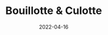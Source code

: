 ---
title: Bouillotte & Culotte
date: 2022-04-16
taxonomy: DEVELOPMENT
slug: bouillotte-et-culotte
dividerDate: ...................
dividerTaxonomy: ................
thumbnail: bouillotte_et_culotte/thumbnail_bouillotte-et-culotte.png
externalLink: https://www.bouillotteetculotte.fr/

problematic: "The MMI Wrokshops are a 3 weeks-long hackathon that mixes all the students. The rules are : develop a concept through a site or an app and/or social media, that responds to an important SOCIAL or SOCIETAL issue. The project has to be innovating (never done before), scalable, useful and self-maintaining. We chose the subject of ENDOMETRIOSIS"

content:
  titleSection:
  - taxonomy: DEVELOPMENT
  - people: 11
  - duration: 3
  thinkingSection:
    pains:
      - 10% of women suffer from endometriosis / takes on average 7 years to diagnose
      - No existing device targeting young people about the issue (+taboo)
      - Health is a very sensitive subject especially when talking to young people
    solutions:
      - Creating a website to inform, sensitize and share endometriosis stories 
      - Using a friendly tone & drawings / share the site with middle and highschools
      - Sharing real stories from interviews / getting the content approved by a doctor
  processSection:
    - percent:
      - top:
        - icon: icon-20-percent.svg
        - text: "Making a diagnosis on the state of endometriosis in France, and political positions on the matter."
      - img: bouillotte_et_culotte/analysis.png
    - percent:
      - top:
        - icon: icon-50-percent.svg
        - text: "Brainstorming phase to start interview protocol and define site arborescence & personae. As well as engaging communication with schools, ministery of education and associations."
      - img: bouillotte_et_culotte/interviews.png
    - percent:
      - top:
        - icon: icon-80-percent.svg 
        - text: "Design and developping the site with Figma and Jekyll"
      - img: bouillotte_et_culotte/overview.png
    - percent:
      - top:
        - icon: icon-100-percent.svg 
        - text: "The final step was to conduct a few user tests and present the project to the jury"
      - img: bouillotte_et_culotte/presentation.svg
  gallerySection:
    logo:
      - bouillotte_et_culotte/logo.svg
    screenCenter: 
      - bouillotte_et_culotte/symptomes.png
      - bouillotte_et_culotte/attention.png
    screenRight:
      - bouillotte_et_culotte/homepage.png
      - bouillotte_et_culotte/sources.png
      - bouillotte_et_culotte/allie.png
      - bouillotte_et_culotte/kit_survie.png
    assets:
  
  learningSection:
          - Working with 11 people starting from nothing
          - Developping an idea from the pitch, to the UI, to the development etc...
          - Dealing with sensitive issues by interviewing affected people (compartmentalize emotions and goals), and the target audience (adjusting to highschoolers feedback)

nextProject: we_bike/
nextProjectName: We Bike
nextProjectthumbnail: we_bike/next_image.svg

footer_version: sticky
---